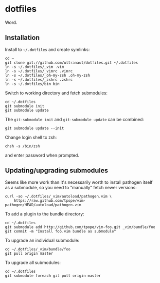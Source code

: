 # dotfiles
Word.


## Installation

Install to `~/.dotfiles` and create symlinks:

    cd ~
    git clone git://github.com/ultranaut/dotfiles.git ~/.dotfiles
    ln -s ~/.dotfiles/_vim .vim
    ln -s ~/.dotfiles/_vimrc .vimrc
    ln -s ~/.dotfiles/_oh-my-zsh .oh-my-zsh
    ln -s ~/.dotfiles/_zshrc .zshrc
    ln -s ~/.dotfiles/bin bin

Switch to working directory and fetch submodules:

    cd ~/.dotfiles
    git submodule init
    git submodule update

The `git-submodule init` and `git-submodule update` can be combined:

    git submodule update --init

Change login shell to zsh:

    chsh -s /bin/zsh

and enter password when prompted.

## Updating/upgrading submodules

Seems like more work than it's necessarily worth to install pathogen itself
as a submodule, so you need to "manually" fetch newer versions:
   
    curl -so ~/.dotfiles/_vim/autoload/pathogen.vim \
        https://raw.github.com/tpope/vim-pathogen/HEAD/autoload/pathogen.vim 

To add a plugin to the bundle directory:

    cd ~/.dotfiles
    git submodule add http://github.com/tpope/vim-foo.git _vim/bundle/foo
    git commit -m "Install foo.vim bundle as submodule"

To upgrade an individual submodule:

    cd ~/.dotfiles/_vim/bundle/foo
    git pull origin master

To upgrade all submodules:

    cd ~/.dotfiles
    git submodule foreach git pull origin master

